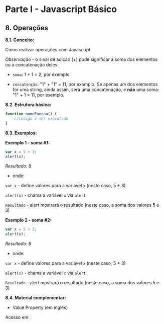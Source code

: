 # Parte I - Javascript Básico

## 8. Operações

**8.1. Conceito:** 

Como realizar operações com Javascript.

_Observação_ - o sinal de adição (+) pode significar a soma dos elementos ou a concatenação deles:

* `soma`: 1 + 1 = 2, por exemplo

* `concatenção`: "1" + "1" = 11, por exemplo. Se apenas um dos elementos for uma string, ainda assim, será uma concatenação, e **não** uma soma: "1" + 1 = 11, por exemplo. 


**8.2. Estrutura básica:**

```javascript
function nomeFuncao() {
    //código a ser executado
}
``` 

**8.3. Exemplos:** 

**Exemplo 1 - soma #1:**

```javascript
var x = 5 + 3;
alert(x);
```

_Resultado: 8_

- onde:

`var x` - define valores para a variável `x` (neste caso, 5 + 3)

`alert(x)` - chama a variável `x` via `alert`

`Resultado` - alert mostrará o resultado (neste caso, a soma dos valores 5 e 3)

**Exemplo 2 - soma #2:**

```javascript
var x = 5 + 3;
alert(x);
```

_Resultado: 8_

- onde:

`var x` - define valores para a variável `x` (neste caso, 5 + 3)

`alert(x)` - chama a variável `x` via `alert`

`Resultado` - alert mostrará o resultado (neste caso, a soma dos valores 5 e 3)



**8.4. Material complementar:**

- Value Property (em inglês)

Acesso em: 
